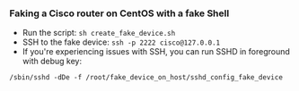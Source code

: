 ### Faking a Cisco router on CentOS with a fake Shell

- Run the script: `sh create_fake_device.sh`
- SSH to the fake device: `ssh -p 2222 cisco@127.0.0.1`
- If you're experiencing issues with SSH, you can run SSHD in foreground with debug key:

```
/sbin/sshd -dDe -f /root/fake_device_on_host/sshd_config_fake_device
```